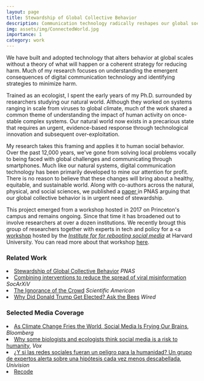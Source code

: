 ```yaml
---
layout: page
title: Stewardship of Global Collective Behavior
description: Communication technology radically reshapes our global social network. How do we ensure these changes will lead towards a sustainable, equitable and healthy world?
img: assets/img/ConnectedWorld.jpg
importance: 1
category: work
---
```



We have built and adopted technology that alters behavior at global scales without a theory of what will happen or a coherent strategy for reducing harm. Much of my research focuses on understanding the emergent consequences of digital communication technology and identifying strategies to minimize harm.

Trained as an ecologist, I spent the early years of my Ph.D. surrounded by researchers studying our natural world. Although they worked on systems ranging in scale from viruses to global climate, much of the work shared a common theme of understanding the impact of human activity on once-stable complex systems. Our natural world now exists in a precarious state that requires an urgent, evidence-based response through technological innovation and subsequent over-exploitation.

My research takes this framing and applies it to human social behavior. Over the past 12,000 years, we've gone from solving local problems vocally to being faced with global challenges and communicating through smartphones. Much like our natural systems, digital communication technology has been primarily developed to mine our attention for profit. There is no reason to believe that these changes will bring about a healthy, equitable, and sustainable world. Along with co-authors across the natural, physical, and social sciences, we published a <a href="https://www.pnas.org/doi/10.1073/pnas.2025764118"> paper </a> in PNAS arguing that our global collective behavior is in urgent need of stewardship.

This project emerged from a workshop hosted in 2017 on Princeton's campus and remains ongoing. Since that time it has broadened out to involve researchers at over a dozen institutions. We recently brougt this group of researchers together with experts in tech and policy for a <a  <a href="https://cyber.harvard.edu/story/2021-12/social-media-crisis-discipline"> workshop</a> hosted by the <a href="https://cyber.harvard.edu/programs/institute-rebooting-social-media"><i>Institute for for rebooting social media</i></a> at Harvard University. You can read more about that workshop <a href="https://medium.com/rebooting-social-media/social-media-as-a-crisis-discipline-c0ea4dae374a">here</a>.


<h3>Related Work</h3>
<li><a href="https://www.pnas.org/doi/10.1073/pnas.2025764118">Stewardship of Global Collective Behavior</a> <i>PNAS</i></li>
<li><a href="https://osf.io/preprints/socarxiv/4jtvm">Combining interventions to reduce the spread of viral misinformation</a> <i>SocArXiV</i></li>
<li><a href="https://blogs.scientificamerican.com/observations/the-ignorance-of-the-crowd/">The Ignorance of the Crowd</a> <i>Scientific American</i></li>
<li><a href="https://www.wired.com/2016/12/donald-trump-get-elected-ask-bees/">Why Did Donald Trump Get Elected? Ask the Bees</a> <i>Wired</i></li>


<h3>Selected Media Coverage</h3>
<li><a href="https://www.bnnbloomberg.ca/as-climate-change-fries-the-world-social-media-is-frying-our-brains-1.1623057">As Climate Change Fries the World, Social Media Is Frying Our Brains</a>, <i>Bloomberg</i>
<li><a href="https://www.vox.com/recode/2021/6/26/22550981/carl-bergstrom-joe-bak-coleman-biologists-ecologists-social-media-risk-humanity-research-academics">Why some biologists and ecologists think social media is a risk to humanity</a>, <i>Vox</i></li>
<li><a href="https://www.univision.com/noticias/salud/cuales-son-peligros-redes-sociales">¿Y si las redes sociales fueran un peligro para la humanidad? Un grupo de expertos alerta sobre una hipótesis cada vez menos descabellada</a>, <i>Univision</i></li>
<li><a href="https://podcasts.apple.com/us/podcast/how-social-media-threatens-humanity/id1479107698?i=1000528837796">Recode</a>
